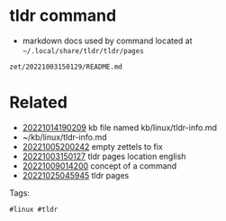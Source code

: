 # tldr command

- markdown docs used by command located at `~/.local/share/tldr/tldr/pages`

` zet/20221003150129/README.md `

# Related

- [20221014190209](/zet/20221014190209/README.md) kb file named kb/linux/tldr-info.md
- ~/kb/linux/tldr-info.md
- [20221005200242](/zet/20221005200242/README.md) empty zettels to fix
- [20221003150127](/zet/20221003150127/README.md) tldr pages location english
- [20221009014200](/zet/20221009014200/README.md) concept of a command
- [20221025045945](/zet/20221025045945/README.md) tldr pages

Tags:

    #linux #tldr 
